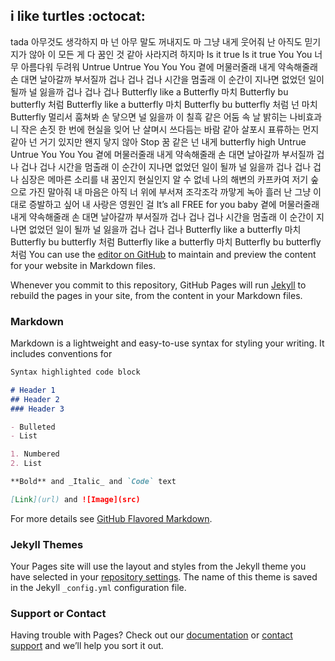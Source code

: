 ## i like turtles :octocat:

tada
아무것도 생각하지 마
넌 아무 말도 꺼내지도 마
그냥 내게 웃어줘
난 아직도 믿기지가 않아
이 모든 게 다 꿈인 것 같아
사라지려 하지마
Is it true Is it true
You You
너무 아름다워 두려워
Untrue Untrue
You You You
곁에 머물러줄래
내게 약속해줄래
손 대면 날아갈까 부서질까
겁나 겁나 겁나
시간을 멈출래
이 순간이 지나면
없었던 일이 될까
널 잃을까
겁나 겁나 겁나
Butterfly like a Butterfly
마치 Butterfly bu butterfly 처럼
Butterfly like a butterfly
마치 Butterfly bu butterfly 처럼
넌 마치 Butterfly
멀리서 훔쳐봐 손 닿으면 널 잃을까
이 칠흑 같은 어둠 속 날 밝히는
나비효과
니 작은 손짓 한 번에 현실을 잊어 난
살며시 쓰다듬는 바람 같아
살포시 표류하는 먼지 같아
넌 거기 있지만 왠지 닿지 않아
Stop
꿈 같은 넌 내게 butterfly high
Untrue Untrue
You You You
곁에 머물러줄래
내게 약속해줄래
손 대면 날아갈까 부서질까
겁나 겁나 겁나
시간을 멈출래
이 순간이 지나면
없었던 일이 될까 널 잃을까
겁나 겁나 겁나
심장은 메마른 소리를 내
꿈인지 현실인지 알 수 없네
나의 해변의 카프카여
저기 숲으로 가진 말아줘
내 마음은 아직 너 위에 부서져
조각조각 까맣게 녹아 흘러
난 그냥 이대로 증발하고 싶어
내 사랑은 영원인 걸
It’s all FREE for you baby
곁에 머물러줄래
내게 약속해줄래
손 대면 날아갈까 부서질까
겁나 겁나 겁나
시간을 멈출래
이 순간이 지나면
없었던 일이 될까 널 잃을까
겁나 겁나 겁나
Butterfly like a butterfly
마치 Butterfly bu butterfly 처럼
Butterfly like a butterfly
마치 Butterfly bu butterfly 처럼
You can use the [editor on GitHub](https://github.com/Allisonv21/allisonv21.github.io/edit/master/index.md) to maintain and preview the content for your website in Markdown files.

Whenever you commit to this repository, GitHub Pages will run [Jekyll](https://jekyllrb.com/) to rebuild the pages in your site, from the content in your Markdown files.

### Markdown

Markdown is a lightweight and easy-to-use syntax for styling your writing. It includes conventions for

```markdown
Syntax highlighted code block

# Header 1
## Header 2
### Header 3

- Bulleted
- List

1. Numbered
2. List

**Bold** and _Italic_ and `Code` text

[Link](url) and ![Image](src)
```

For more details see [GitHub Flavored Markdown](https://guides.github.com/features/mastering-markdown/).

### Jekyll Themes

Your Pages site will use the layout and styles from the Jekyll theme you have selected in your [repository settings](https://github.com/Allisonv21/allisonv21.github.io/settings). The name of this theme is saved in the Jekyll `_config.yml` configuration file.

### Support or Contact

Having trouble with Pages? Check out our [documentation](https://help.github.com/categories/github-pages-basics/) or [contact support](https://github.com/contact) and we’ll help you sort it out.

